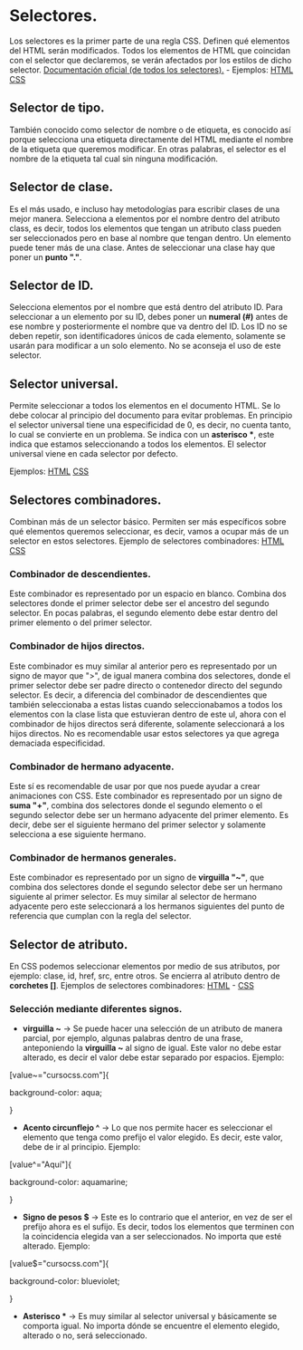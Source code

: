 ﻿# Selectores.

Los selectores es la primer parte de una regla CSS. Definen qué elementos del HTML serán modificados. Todos los elementos de HTML  que coincidan con el selector que declaremos, se verán afectados por los estilos de dicho selector. [Documentación oficial (de todos los selectores).](https://developer.mozilla.org/es/docs/Web/CSS/CSS_Selectors) - Ejemplos: [HTML](https://github.com/Juan122113/CursoCSS/blob/main/02-selectores/selectores.html) [CSS](https://github.com/Juan122113/CursoCSS/blob/main/02-selectores/estilosselectores.css)

## Selector de tipo.

También conocido como selector de nombre o de etiqueta, es conocido así porque selecciona una etiqueta directamente del HTML mediante el nombre de la etiqueta que queremos modificar. En otras palabras, el selector es el nombre de la etiqueta tal cual sin ninguna modificación.

## Selector de clase.

Es el más usado, e incluso hay metodologías para escribir clases de una mejor manera. Selecciona a elementos por el nombre dentro del atributo class, es decir, todos los elementos que tengan un atributo class pueden ser seleccionados pero en base al nombre que tengan dentro. Un elemento puede tener más de una clase. Antes de seleccionar una clase hay que poner un **punto "."**.

## Selector de ID.

Selecciona elementos por el nombre que está dentro del atributo ID. Para seleccionar a un elemento por su ID, debes poner un __numeral (#)__ antes de ese nombre y posteriormente el nombre que va dentro del ID. Los ID no se deben repetir, son identificadores únicos de cada elemento, solamente se usarán para modificar a un solo elemento. No se aconseja el uso de este selector.

## Selector universal.

Permite seleccionar a todos los elementos en el documento HTML. Se lo debe colocar al principio del documento para evitar problemas. En principio el selector universal tiene una especificidad de 0, es decir, no cuenta tanto, lo cual se convierte en un problema. Se indica con un __asterisco *__, este indica que estamos seleccionando a todos los elementos. El selector universal viene en cada selector por defecto.

Ejemplos: [HTML](https://github.com/Juan122113/CursoCSS/blob/main/02-selectores/selectores.html) [CSS](https://github.com/Juan122113/CursoCSS/blob/main/02-selectores/estilosselectores.css)

## Selectores combinadores.

Combinan más de un selector básico. Permiten ser más específicos sobre qué elementos queremos seleccionar, es decir, vamos a ocupar más de un selector en estos selectores. Ejemplo de selectores combinadores: [HTML](https://github.com/Juan122113/CursoCSS/blob/main/02-selectores/combinadores/combinadores.html) [CSS](https://github.com/Juan122113/CursoCSS/blob/main/02-selectores/combinadores/estiloscombinadores.css)

### Combinador de descendientes.

Este combinador es representado por un espacio en blanco. Combina dos selectores donde el primer selector debe ser el ancestro del segundo selector. En pocas palabras, el segundo elemento debe estar dentro del primer elemento o del primer selector.

### Combinador de hijos directos.

Este combinador es muy similar al anterior pero es representado por un signo de mayor que ">", de igual manera combina dos selectores, donde el primer selector debe ser padre directo o contenedor directo del segundo selector. Es decir, a diferencia del combinador de descendientes que también seleccionaba a estas listas cuando seleccionabamos a todos los elementos con la clase lista que estuvieran dentro de este ul, ahora con el combinador de hijos directos será diferente, solamente seleccionará a los hijos directos. No es recomendable usar estos selectores ya que agrega demaciada especificidad.

### Combinador de hermano adyacente.

Este sí es recomendable de usar por que nos puede ayudar a crear animaciones con CSS. Este combinador es representado por un signo de **suma "+"**, combina dos selectores donde el segundo elemento o el segundo selector debe ser un hermano adyacente del primer elemento. Es decir, debe ser el siguiente hermano del primer selector y solamente selecciona a ese siguiente hermano.

### Combinador de hermanos generales.

Este combinador es representado por un signo de **virguilla "~"**, que  combina dos selectores donde el segundo selector debe ser un hermano siguiente al primer selector. Es muy similar al selector de hermano adyacente pero este seleccionará a los hermanos siguientes del punto de referencia que cumplan con la regla del selector.

## Selector de atributo.

En CSS podemos seleccionar elementos por medio de sus atributos, por ejemplo: clase, id, href, src, entre otros.
Se encierra al atributo dentro de __corchetes []__. 
Ejemplos de selectores combinadores: [HTML](https://github.com/Juan122113/CursoCSS/blob/main/02-selectores/atributo/atributo.html) - [CSS](https://github.com/Juan122113/CursoCSS/blob/main/02-selectores/atributo/estilosatributo.css)

### Selección mediante diferentes signos.

+ __virguilla ~__ -> Se puede hacer una selección de un atributo de manera parcial, por ejemplo, algunas palabras dentro de una frase, anteponiendo la **virguilla ~** al signo de igual. Este valor no debe estar alterado, es decir el valor debe estar separado por espacios. Ejemplo:

[value~="cursocss.com"]{

background-color: aqua;

}

+ __Acento circunflejo ^__ -> Lo que nos permite hacer es seleccionar el elemento que tenga como prefijo el valor elegido. Es decir, este valor, debe de ir al principio. Ejemplo: 

[value^="Aquí"]{

background-color: aquamarine;

}
+ **Signo de pesos \$** -> Este es lo contrario que el anterior, en vez de ser el prefijo ahora es el sufijo. Es decir, todos los elementos que terminen con la coincidencia elegida van a ser seleccionados. No importa que esté alterado. Ejemplo:

[value$="cursocss.com"]{

background-color: blueviolet;

}

+ __Asterisco *__ -> Es muy similar al selector universal y básicamente se comporta igual. No importa dónde se encuentre el elemento elegido, alterado o no, será seleccionado.
